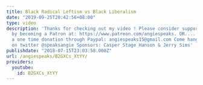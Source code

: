 ```yaml
---
title: Black Radical Leftism vs Black Liberalism
date: "2019-09-25T20:42:56+08:00"
type: video
description: 'Thanks for checking out my video ! Please consider supporting my channel
  by becoming a Patron at: https://www.patreon.com/angiespeaks. OR.... you can make
  a one time donation through Paypal: angiespeaks15@gmail.com Come hang out with me
  on twitter @speaksangie Sponsors: Casper Stage Hanson & Jerry Sims'
publishdate: "2018-07-15T23:03:58.000Z"
url: /angiespeaks/B2GXCs_XtYY/
providers:
  youtube:
    id: B2GXCs_XtYY
---
```

